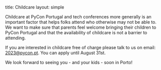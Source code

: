 title: Childcare
layout: simple


Childcare at PyCon Portugal and tech conferences more generally is an important factor that helps folks attend who otherwise may not be able to. We want to make sure that parents feel welcome bringing their children to PyCon Portugal and that the availability of childcare is not a barrier to attending.

If you are interested in childcare free of charge please talk to us on email: [2023@pycon.pt](mailto:2023@pycon.pt). You can apply until August 31st.

We look forward to seeing you - and your kids - soon in Porto!